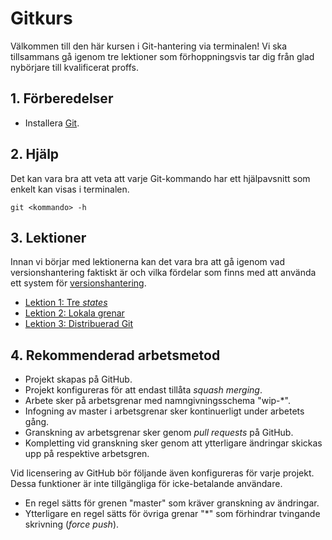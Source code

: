 # Gitkurs

Välkommen till den här kursen i Git-hantering via terminalen! Vi ska tillsammans gå igenom tre lektioner som förhoppningsvis tar dig från glad nybörjare till kvalificerat proffs.

## 1. Förberedelser

* Installera [Git](https://git-scm.com/).

## 2. Hjälp

Det kan vara bra att veta att varje Git-kommando har ett hjälpavsnitt som enkelt kan visas i terminalen.

```
git <kommando> -h
```

## 3. Lektioner

Innan vi börjar med lektionerna kan det vara bra att gå igenom vad versionshantering faktiskt är och vilka fördelar som finns med att använda ett system för [versionshantering](versionshantering.md).

* [Lektion 1: Tre *states*](lektion1.md)
* [Lektion 2: Lokala grenar](lektion2.md)
* [Lektion 3: Distribuerad Git](lektion3.md)

## 4. Rekommenderad arbetsmetod

* Projekt skapas på GitHub.
* Projekt konfigureras för att endast tillåta *squash merging*.
* Arbete sker på arbetsgrenar med namngivningsschema "wip-*".
* Infogning av master i arbetsgrenar sker kontinuerligt under arbetets gång.
* Granskning av arbetsgrenar sker genom *pull requests* på GitHub.
* Kompletting vid granskning sker genom att ytterligare ändringar skickas upp på respektive arbetsgren.

Vid licensering av GitHub bör följande även konfigureras för varje projekt. Dessa funktioner är inte tillgängliga för icke-betalande användare.

* En regel sätts för grenen "master" som kräver granskning av ändringar.
* Ytterligare en regel sätts för övriga grenar "*" som förhindrar tvingande skrivning (*force push*).
